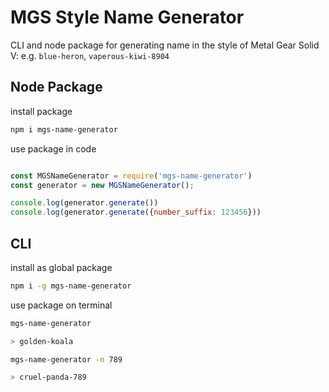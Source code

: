 # MGS Style Name Generator

CLI and node package for generating name in the style of Metal Gear Solid V: e.g. `blue-heron`, `vaperous-kiwi-8904`

## Node Package

install package
```bash
npm i mgs-name-generator
```

use package in code
```js

const MGSNameGenerator = require('mgs-name-generator')
const generator = new MGSNameGenerator();

console.log(generator.generate())
console.log(generator.generate({number_suffix: 123456}))

```


## CLI

install as global package
```bash
npm i -g mgs-name-generator
```

use package on terminal
```bash
mgs-name-generator

> golden-koala

mgs-name-generator -n 789

> cruel-panda-789
```